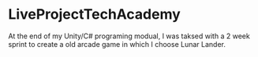 # LiveProjectTechAcademy
At the end of my Unity/C# programing modual, I was taksed with a 2 week sprint to create a old arcade game in which I choose Lunar Lander.
